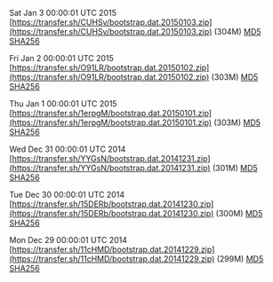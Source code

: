 Sat Jan  3 00:00:01 UTC 2015 [https://transfer.sh/CUHSv/bootstrap.dat.20150103.zip](https://transfer.sh/CUHSv/bootstrap.dat.20150103.zip) (304M) [MD5](https://transfer.sh/19cmVh/md5.txt) [SHA256](https://transfer.sh/EgLiP/sha256.txt)

Fri Jan  2 00:00:01 UTC 2015 [https://transfer.sh/O91LR/bootstrap.dat.20150102.zip](https://transfer.sh/O91LR/bootstrap.dat.20150102.zip) (303M) [MD5](https://transfer.sh/SURTO/md5.txt) [SHA256](https://transfer.sh/13fhyU/sha256.txt)

Thu Jan  1 00:00:01 UTC 2015 [https://transfer.sh/1erpgM/bootstrap.dat.20150101.zip](https://transfer.sh/1erpgM/bootstrap.dat.20150101.zip) (303M) [MD5](https://transfer.sh/y2KUc/md5.txt) [SHA256](https://transfer.sh/KgAEY/sha256.txt)

Wed Dec 31 00:00:01 UTC 2014 [https://transfer.sh/YYGsN/bootstrap.dat.20141231.zip](https://transfer.sh/YYGsN/bootstrap.dat.20141231.zip) (301M) [MD5](https://transfer.sh/cLlYa/md5.txt) [SHA256](https://transfer.sh/6bG8D/sha256.txt)

Tue Dec 30 00:00:01 UTC 2014 [https://transfer.sh/15DERb/bootstrap.dat.20141230.zip](https://transfer.sh/15DERb/bootstrap.dat.20141230.zip) (300M) [MD5](https://transfer.sh/7lMIK/md5.txt) [SHA256](https://transfer.sh/ZHrQf/sha256.txt)

Mon Dec 29 00:00:01 UTC 2014 [https://transfer.sh/11cHMD/bootstrap.dat.20141229.zip](https://transfer.sh/11cHMD/bootstrap.dat.20141229.zip) (299M) [MD5](https://transfer.sh/1g0nYF/md5.txt) [SHA256](https://transfer.sh/1aC6Sx/sha256.txt)
